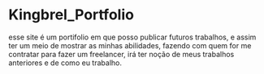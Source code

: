 # Kingbrel_Portfolio
esse site é um portifolio em que posso publicar futuros trabalhos, 
e assim ter um meio de mostrar as minhas abilidades, fazendo com quem
for me contratar para fazer um freelancer, irá ter noção de meus trabalhos 
anteriores e de como eu trabalho.
